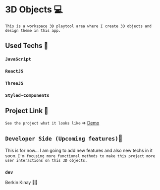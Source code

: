 # 3D Objects 💻
`This is a workspace 3D playtool area where I create 3D objects and design theme in this app.`

## Used Techs 🥰

### `JavaScript`
### `ReactJS`
### `ThreeJS`
### `Styled-Components`

## Project Link 🔭

`See the project what it looks like` => [Demo](https://3d-objects-sage.vercel.app/)

## `Developer Side (Upcoming features)`💫
This is for now...  I am going to add new features and also new techs in it soon. `I'm focusing more functional methods to make this project more user interactions on this 3D objects.`

### `dev`
Berkin Kınay 👨‍💻
